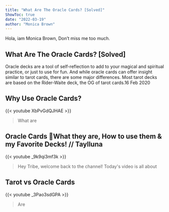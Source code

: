 ```yaml
---
title: "What Are The Oracle Cards? [Solved]"
ShowToc: true 
date: "2022-03-19"
author: "Monica Brown" 
---
```


Hola, iam Monica Brown, Don’t miss me too much.
## What Are The Oracle Cards? [Solved]
 Oracle decks are a tool of self-reflection to add to your magical and spiritual practice, or just to use for fun. And while oracle cards can offer insight similar to tarot cards, there are some major differences. Most tarot decks are based on the Rider-Waite deck, the OG of tarot cards.16 Feb 2020

## Why Use Oracle Cards?
{{< youtube XbPvGdQJHAE >}}
>What are 

## Oracle Cards 🔮What they are, How to use them & my Favorite Decks! // Taylluna
{{< youtube _9k9qi3mf3k >}}
>Hey Tribe, welcome back to the channel! Today's video is all about 

## Tarot vs Oracle Cards
{{< youtube _3Pao3sdGPA >}}
>Are 

